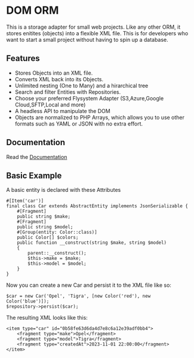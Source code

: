 # DOM ORM

This is a storage adapter for small web projects. Like any other ORM, it stores enitites (objects) into a flexible XML file. This is for developers who want to start a small project without having to spin up a database.

## Features

- Stores Objects into an XML file.
- Converts XML back into its Objects.
- Unlimited nesting (One to Many) and a hirarchical tree
- Search and filter Entities with Repositories.
- Choose your preferred Flysystem Adapter (S3,Azure,Google Cloud,SFTP,Local and more)
- A headless API to manipulate the DOM
- Objects are normalized to PHP Arrays, which allows you to use other formats such as YAML or JSON with no extra effort.

## Documentation

Read the [Documentation](https://linktodocumentation)

## Basic Example

A basic entity is declared with these Attributes

```
#[Item('car')]
final class Car extends AbstractEntity implements JsonSerializable {
    #[Fragment]
    public string $make;
    #[Fragment]
    public string $model;
    #[Group(entity: Color::class)]
    public Color[] $colors;
    public function __construct(string $make, string $model)
    {
        parent::__construct();
        $this->make = $make;
        $this->model = $model;
    }
}
```

Now you can create a new Car and persist it to the XML file like so:

```
$car = new Car('Opel', 'Tigra', [new Color('red'), new Color('blue')]);
$repository->persist($car);
```

The resulting XML looks like this:

```
<item type="car" id="0b58fe63d6da4d7e8c6a12e39adf0bb4">
    <fragment type="make">Opel</fragment>
    <fragment type="model">Tigra</fragment>
    <fragment type="createdAt">2023-11-01 22:00:00</fragment>
</item>
```
